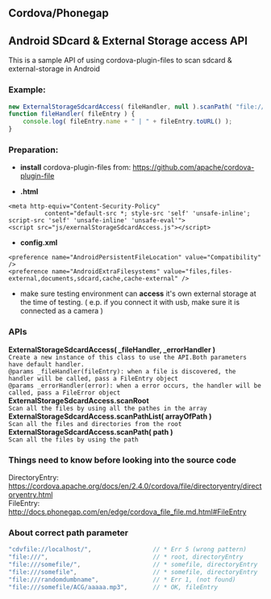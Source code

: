 ## Cordova/Phonegap
## Android SDcard & External Storage access API

This is a sample API of using cordova-plugin-files to scan sdcard & external-storage in Android

### Example:
```javascript
new ExternalStorageSdcardAccess( fileHandler, null ).scanPath( "file:///storage/sdcard1/music" );
function fileHandler( fileEntry ) {
    console.log( fileEntry.name + " | " + fileEntry.toURL() );
}
```

### Preparation:

* **install** cordova-plugin-files from: https://github.com/apache/cordova-plugin-file

* **.html**
```
<meta http-equiv="Content-Security-Policy"
          content="default-src *; style-src 'self' 'unsafe-inline'; script-src 'self' 'unsafe-inline' 'unsafe-eval'">
<script src="js/exernalStorageSdcardAccess.js"></script>
```
* **config.xml**
```
<preference name="AndroidPersistentFileLocation" value="Compatibility" />
<preference name="AndroidExtraFilesystems" value="files,files-external,documents,sdcard,cache,cache-external" />

```
* make sure testing environment can **access** it's own external storage at the time of testing. ( e.p. if you connect it with usb, make sure it is connected as a camera )

### APIs
**ExternalStorageSdcardAccess( _fileHandler, _errorHandler )**<br>
`Create a new instance of this class to use the API.Both parameters have default handler. `<br>
`@params _fileHandler(fileEntry): when a file is discovered, the handler will be called, pass a FileEntry object`<br>
`@params _errorHandler(error): when a error occurs, the handler will be called, pass a FileError object`<br>
**ExternalStorageSdcardAccess.scanRoot**<br>
`Scan all the files by using all the pathes in the array`<br>
**ExternalStorageSdcardAccess.scanPathList( arrayOfPath )**<br>
`Scan all the files and directories from the root`<br>
**ExternalStorageSdcardAccess.scanPath( path )**<br>
`Scan all the files by using the path`<br>

### Things need to know before looking into the source code
DirectoryEntry:  https://cordova.apache.org/docs/en/2.4.0/cordova/file/directoryentry/directoryentry.html
<br>
FileEntry:   http://docs.phonegap.com/en/edge/cordova_file_file.md.html#FileEntry

### About correct path parameter
```javascript
"cdvfile://localhost/",                 // * Err 5 (wrong pattern)
"file:///",                             // * root, directoryEntry
"file:///somefile/",                    // * somefile, directoryEntry
"file:///somefile",                     // * somefile, directoryEntry
"file:///randomdumbname",               // * Err 1, (not found)
"file:///somefile/ACG/aaaaa.mp3",       // * OK, fileEntry
```
